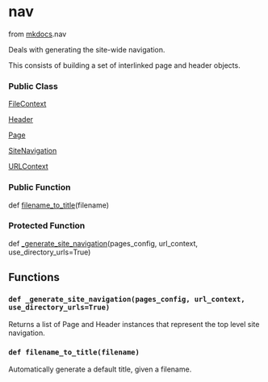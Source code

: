 nav
=================================

from <a href="api/mkdocs">mkdocs</a>.nav



Deals with generating the site-wide navigation.

This consists of building a set of interlinked page and header objects.




### Public Class


[FileContext](api/mkdocs/nav/FileContext) 



[Header](api/mkdocs/nav/Header) 



[Page](api/mkdocs/nav/Page) 



[SiteNavigation](api/mkdocs/nav/SiteNavigation) 



[URLContext](api/mkdocs/nav/URLContext) 





### Public Function


def [filename_to_title](#def-filename_to_title)(filename)





### Protected Function


def [_generate_site_navigation](#def-_generate_site_navigation)(pages_config, url_context, use_directory_urls=True)







Functions
------------------













### `def _generate_site_navigation(pages_config, url_context, use_directory_urls=True)`




Returns a list of Page and Header instances that represent the
top level site navigation.





### `def filename_to_title(filename)`




Automatically generate a default title, given a filename.



